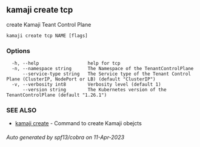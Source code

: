 ## kamaji create tcp

create Kamaji Teant Control Plane

```
kamaji create tcp NAME [flags]
```

### Options

```
  -h, --help                  help for tcp
  -n, --namespace string      The Namespace of the TenantControlPlane
      --service-type string   The Service type of the Tenant Control Plane (ClusterIP, NodePort or LB) (default "ClusterIP")
  -v, --verbosity int8        Verbosity level (default 1)
      --version string        The Kubernetes version of the TenantControlPlane (default "1.26.1")
```

### SEE ALSO

* [kamaji create](kamaji_create.md)	 - Command to create Kamaji obejcts

###### Auto generated by spf13/cobra on 11-Apr-2023
